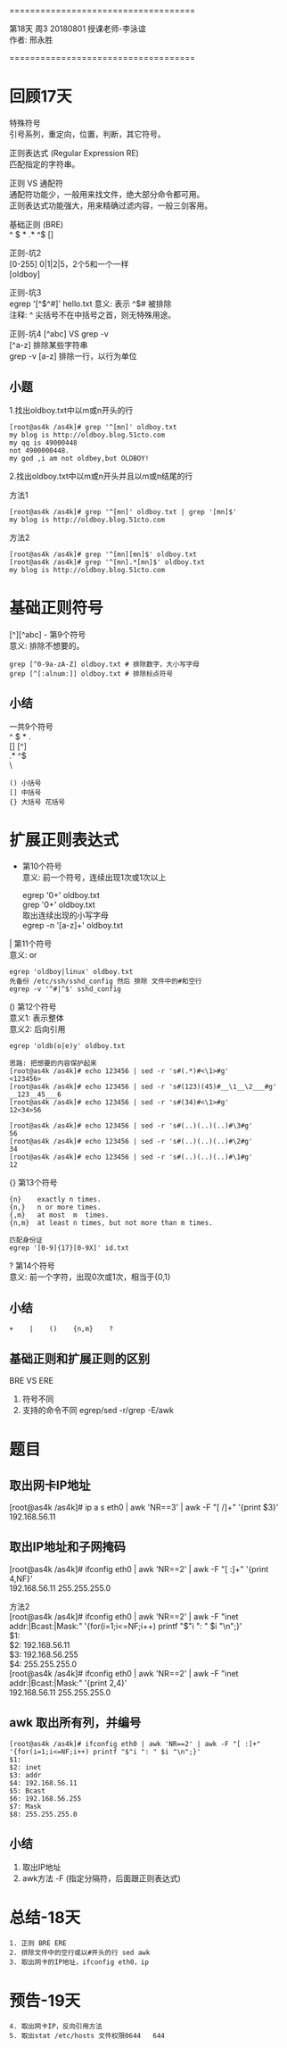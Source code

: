 ====================================        
    
第18天 周3 20180801 授课老师-李泳谊        
作者: 邢永胜        
    
====================================    
    
# 回顾17天  
  
特殊符号  
    引号系列，重定向，位置，判断，其它符号。  
      
正则表达式 (Regular Expression RE)  
    匹配指定的字符串。  
      
正则 VS 通配符  
    通配符功能少，一般用来找文件，绝大部分命令都可用。  
    正则表达式功能强大，用来精确过滤内容，一般三剑客用。  
      
基础正则 (BRE)  
    ^   $   *   .*  ^$  []  
  
正则-坑2  
    [0-255] 0|1|2|5，2个5和一个一样  
    [oldboy]  
      
正则-坑3  
    egrep '[^$^#]' hello.txt  
    意义: 表示 ^$# 被排除  
    注释: ^ 尖括号不在中括号之首，则无特殊用途。  
      
正则-坑4  [^abc] VS grep -v  
    [^a-z] 排除某些字符串  
    grep -v [a-z]  排除一行，以行为单位  
  
## 小题  
  
1.找出oldboy.txt中以m或n开头的行  
  
    [root@as4k /as4k]# grep '^[mn]' oldboy.txt   
    my blog is http://oldboy.blog.51cto.com  
    my qq is 49000448  
    not 4900000448.  
    my god ,i am not oldbey,but OLDBOY!  
  
2.找出oldboy.txt中以m或n开头并且以m或n结尾的行  
  
方法1  
  
    [root@as4k /as4k]# grep '^[mn]' oldboy.txt | grep '[mn]$'  
    my blog is http://oldboy.blog.51cto.com  
  
方法2  
  
    [root@as4k /as4k]# grep '^[mn][mn]$' oldboy.txt   
    [root@as4k /as4k]# grep '^[mn].*[mn]$' oldboy.txt   
    my blog is http://oldboy.blog.51cto.com  
      
# 基础正则符号  
  
[^][^abc] - 第9个符号  
    意义: 排除不想要的。  
      
    grep [^0-9a-zA-Z] oldboy.txt # 排除数字，大小写字母  
    grep [^[:alnum:]] oldboy.txt # 排除标点符号  
      
## 小结  
  
一共9个符号  
    ^   $   *   .        
    []  [^]      
    .*  ^$  
    \  
  
    () 小括号  
    [] 中括号  
    {} 大括号 花括号  
  
# 扩展正则表达式  
  
+   第10个符号  
    意义: 前一个符号，连续出现1次或1次以上  
      
    egrep '0+' oldboy.txt  
    grep '0\+' oldboy.txt  
    取出连续出现的小写字母  
    egrep -n '[a-z]+' oldboy.txt  
      
|   第11个符号  
    意义: or  
      
    egrep 'oldboy|linux' oldboy.txt  
    先备份 /etc/ssh/sshd_config 然后 排除 文件中的#和空行  
    egrep -v '^#|^$' sshd_config  
  
()  第12个符号  
    意义1: 表示整体  
    意义2: 后向引用  
      
    egrep 'oldb(o|e)y' oldboy.txt  
      
    思路: 把想要的内容保护起来  
    [root@as4k /as4k]# echo 123456 | sed -r 's#(.*)#<\1>#g'  
    <123456>  
    [root@as4k /as4k]# echo 123456 | sed -r 's#(123)(45)#__\1__\2___#g'  
    __123__45___6  
    [root@as4k /as4k]# echo 123456 | sed -r 's#(34)#<\1>#g'  
    12<34>56  
  
    [root@as4k /as4k]# echo 123456 | sed -r 's#(..)(..)(..)#\3#g'  
    56  
    [root@as4k /as4k]# echo 123456 | sed -r 's#(..)(..)(..)#\2#g'  
    34  
    [root@as4k /as4k]# echo 123456 | sed -r 's#(..)(..)(..)#\1#g'  
    12  
  
{}  第13个符号  
  
    {n}    exactly n times.  
    {n,}   n or more times.  
    {,m}   at most  m  times.  
    {n,m}  at least n times, but not more than m times.  
  
    匹配身份证  
    egrep '[0-9]{17}[0-9X]' id.txt  
      
?  第14个符号  
    意义: 前一个字符，出现0次或1次，相当于{0,1}  
      
## 小结  
    +    |    ()    {n,m}    ?  
      
      
## 基础正则和扩展正则的区别  
  
BRE  VS  ERE  
1. 符号不同  
2. 支持的命令不同 egrep/sed -r/grep -E/awk  
  
# 题目  
  
## 取出网卡IP地址  
  
[root@as4k /as4k]# ip a s eth0 | awk 'NR==3' | awk -F "[ /]+" '{print $3}'  
192.168.56.11  
  
## 取出IP地址和子网掩码  
  
[root@as4k /as4k]# ifconfig eth0 | awk 'NR==2' | awk -F "[ :]+" '{print $4,$NF}'  
192.168.56.11 255.255.255.0  
  
方法2  
    [root@as4k /as4k]# ifconfig eth0 | awk 'NR==2' | awk -F "inet addr:|Bcast:|Mask:" '{for(i=1;i<=NF;i++) printf "$"i ": " $i "\n";}'  
    $1:             
    $2: 192.168.56.11    
    $3: 192.168.56.255    
    $4: 255.255.255.0  
    [root@as4k /as4k]# ifconfig eth0 | awk 'NR==2' | awk -F "inet addr:|Bcast:|Mask:" '{print $2,$4}'  
    192.168.56.11   255.255.255.0  
  
## awk 取出所有列，并编号  
  
    [root@as4k /as4k]# ifconfig eth0 | awk 'NR==2' | awk -F "[ :]+" '{for(i=1;i<=NF;i++) printf "$"i ": " $i "\n";}'  
    $1:   
    $2: inet  
    $3: addr  
    $4: 192.168.56.11  
    $5: Bcast  
    $6: 192.168.56.255  
    $7: Mask  
    $8: 255.255.255.0  
      
## 小结  
1. 取出IP地址   
2. awk方法 -F (指定分隔符，后面跟正则表达式)  
  
# 总结-18天  
  
    1. 正则 BRE ERE  
    2. 排除文件中的空行或以#开头的行 sed awk  
    3. 取出网卡的IP地址，ifconfig eth0，ip  
      
# 预告-19天  
  
    4. 取出网卡IP，反向引用方法  
    5. 取出stat /etc/hosts 文件权限0644   644  
  
  
      
      
      
      
    
